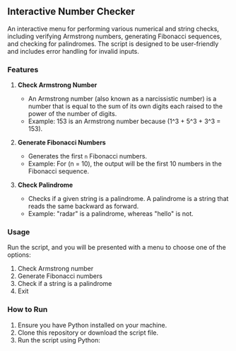 ## Interactive Number Checker

An interactive menu for performing various numerical and string checks, including verifying Armstrong numbers, generating Fibonacci sequences, and checking for palindromes. The script is designed to be user-friendly and includes error handling for invalid inputs.

### Features

1. **Check Armstrong Number**
   - An Armstrong number (also known as a narcissistic number) is a number that is equal to the sum of its own digits each raised to the power of the number of digits.
   - Example: 153 is an Armstrong number because \(1^3 + 5^3 + 3^3 = 153\).

2. **Generate Fibonacci Numbers**
   - Generates the first `n` Fibonacci numbers.
   - Example: For \(n = 10\), the output will be the first 10 numbers in the Fibonacci sequence.

3. **Check Palindrome**
   - Checks if a given string is a palindrome. A palindrome is a string that reads the same backward as forward.
   - Example: "radar" is a palindrome, whereas "hello" is not.

### Usage

Run the script, and you will be presented with a menu to choose one of the options:

1. Check Armstrong number
2. Generate Fibonacci numbers
3. Check if a string is a palindrome
4. Exit

### How to Run

1. Ensure you have Python installed on your machine.
2. Clone this repository or download the script file.
3. Run the script using Python:

